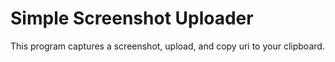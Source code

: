 Simple Screenshot Uploader
==========================

This program captures a screenshot, upload, and copy uri to your clipboard.